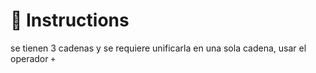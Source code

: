 # 📝 Instructions

se tienen 3 cadenas y se requiere unificarla en una sola cadena, usar el operador `+`
